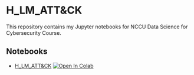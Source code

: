 # H_LM_ATT&CK

This repository contains my Jupyter notebooks for NCCU Data Science for Cybersecurity Course.

## Notebooks

- [H_LM_ATT&CK](H_LM_ATT%26CK_24_2.ipynb) [![Open In Colab](https://colab.research.google.com/assets/colab-badge.svg)](https://colab.research.google.com/github/jhen-fang/H_LM_ATT-CK/blob/main/H_LM_ATT%26CK_24_2.ipynb)

